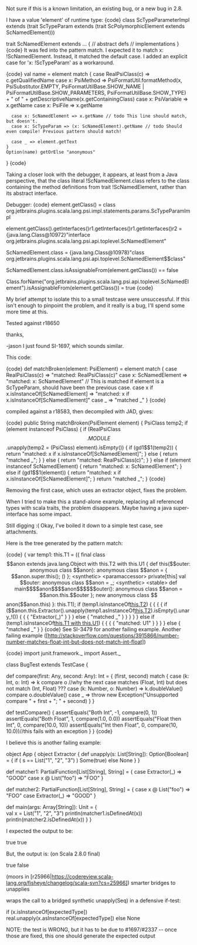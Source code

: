 Not sure if this is a known limitation, an existing bug, or a new bug in 2.8.

I have a value 'element' of runtime type:
{code}
class ScTypeParameterImpl extends 
  (trait ScTypeParam extends 
    (trait ScPolymorphicElement extends ScNamedElement)))

trait ScNamedElement extends ... {
   // abstract defs
   // implementations
}
{code}
It was fed into the pattern match. I expected it to match x: !ScNamedElement. Instead, it matched the default case. I added an explicit case for 'x: !ScTypeParam' as a workaround.

{code}
    val name = element match {
      case RealPsiClass(c) => c.getQualifiedName
      case x: PsiMethod => PsiFormatUtil.formatMethod(x, PsiSubstitutor.EMPTY,
        PsiFormatUtilBase.SHOW_NAME | PsiFormatUtilBase.SHOW_PARAMETERS,
        PsiFormatUtilBase.SHOW_TYPE) + " of " + getDescriptiveName(x.getContainingClass)
      case x: PsiVariable => x.getName
      case x: PsiFile => x.getName

      case x: ScNamedElement => x.getName // todo This line should match, but doesn't.
      case x: ScTypeParam => (x: ScNamedElement).getName // todo Should even compile! Previous pattern should match!

      case _ => element.getText
    }
    Option(name) getOrElse "anonymous"
  }
{code}

Taking a closer look with the debugger, it appears, at least from a Java perspective, that the class literal !ScNamedElement.class refers to the class containing the method definitions from trait !ScNamedElement, rather than its abstract interface.

Debugger:
{code}
element.getClass() = class org.jetbrains.plugins.scala.lang.psi.impl.statements.params.ScTypeParamImpl

element.getClass().getInterfaces()r1.getInterfaces()r1.getInterfaces()r2 = {java.lang.Class@10972}"interface org.jetbrains.plugins.scala.lang.psi.api.toplevel.ScNamedElement"

ScNamedElement.class = {java.lang.Class@10978}"class org.jetbrains.plugins.scala.lang.psi.api.toplevel.ScNamedElement$$class"

ScNamedElement.class.isAssignableFrom(element.getClass()) == false

Class.forName("org.jetbrains.plugins.scala.lang.psi.api.toplevel.ScNamedElement").isAssignableFrom(element.getClass()) = true
{code}

My brief attempt to isolate this to a small testcase were unsuccessful. If this isn't enough to pinpoint the problem, and it really is a bug, I'll spend some more time at this.

Tested against r18650

thanks,

-jason
I just found SI-1697, which sounds similar.

This code:

{code}
  def matchBroken(element: PsiElement) = element match {
    case RealPsiClass(c) => "matched: RealPsiClass(c)"
    case x: ScNamedElement => "matched: x: ScNamedElement"
    // This is matched if element is a ScTypeParam, should have been the previous case.
    case x if x.isInstanceOf[ScNamedElement] => "matched: x if x.isInstanceOf[ScNamedElement]"
    case _ => "matched _"
  }
{code}

compiled against a r18583, then decompiled with JAD, gives: 

{code}
  public String matchBroken(PsiElement element) {
    PsiClass temp2;
    if (element instanceof PsiClass) {
      if (RealPsiClass$$.MODULE$$.unapply(temp2 = (PsiClass) element).isEmpty()) {
        if (gd1$$1(temp2)) {
          return "matched: x if x.isInstanceOf[ScNamedElement]";
        } else {
          return "matched _";
        }
      } else {
        return "matched: RealPsiClass(c)";
      }
    }
    else if (element instanceof ScNamedElement) {
      return "matched: x: ScNamedElement";
    } else if (gd1$$1(element)) {
      return "matched: x if x.isInstanceOf[ScNamedElement]";
    }
    return "matched _";
  }
{code}

Removing the first case, which uses an extractor object, fixes the problem.

When I tried to make this a stand-alone example, replacing all referenced types with scala traits, the problem disappears. Maybe having a java super-interface has some impact.

Still digging :(
Okay, I've boiled it down to a simple test case, see attachments.

Here is the tree generated by the pattern match:

{code}
{
  var temp1: this.T1 = ({
    final class $$anon extends java.lang.Object with this.T2 with this.U1 {
      def this($$outer: anonymous class $$anon): anonymous class $$anon = {
        $$anon.super.this();
        ()
      };
      <synthetic> <paramaccessor> private[this] val $$outer: anonymous class $$anon = _;
      <synthetic> <stable> def main$$$$anon$$$$anon$$$$$$outer(): anonymous class $$anon = $$anon.this.$$outer
    };
    new anonymous class $$anon($$anon.this)
  }: this.T1);
  if (temp1.isInstanceOf[this.T2]())
    {
      {
        {
          {
            if ($$anon.this.Extractor().unapply(temp1.asInstanceOf[this.T2]()).isEmpty().unary_!())
              {
                {
                  {
                    "Extractor(_)"
                  }
                }
              }
            else
              {
                "matched _"
              }
          }
        }
      }
    }
  else
    if (temp1.isInstanceOf[this.T1 with this.U1]())
      {
        {
          {
            {
              "matched: U1"
            }
          }
        }
      }
    else
      {
        "matched _"
      }
}
{code}
See SI-3479 for another failing example.
Another failing example ([http://stackoverflow.com/questions/3915866/number-number-matches-float-int-but-does-not-match-int-float])

{code}
import junit.framework._
import Assert._

class BugTest extends TestCase {

  def compare(first: Any, second: Any): Int = {
      (first, second) match {
        case (k: Int, o: Int) => k compare o
        //why the next case matches (Float, Int) but does not match (Int, Float) ???
        case (k: Number, o: Number) => k.doubleValue() compare o.doubleValue()
        case _ => throw new Exception("Unsupported compare " + first + "; " + second)
    }
  }

  def testCompare() {
    assertEquals("Both Int", -1, compare(0, 1))
    assertEquals("Both Float", 1, compare(1.0, 0.0))
    assertEquals("Float then Int", 0, compare(10.0, 10))
    assertEquals("Int then Float", 0, compare(10, 10.0))//this fails with an exception
  }
}
{code}

I believe this is another failing example:


object App {
  object Extractor {
    def unapply(s: List[String]): Option[Boolean] = {
      if ( s == List("1", "2", "3") )
        Some(true)
      else
        None
    }
  }
  
  def matcher1: PartialFunction[List[String], String] = {
    case Extractor(_) => "GOOD"
    case x @ List("foo") => "FOO"
  }
  
  def matcher2: PartialFunction[List[String], String] = {
    case x @ List("foo") => "FOO"
    case Extractor(_) => "GOOD"
  }

  def main(args: Array[String]): Unit = {    
    val x = List("1", "2", "3")
    println(matcher1.isDefinedAt(x))
    println(matcher2.isDefinedAt(x))
  }
}

I expected the output to be:

true
true

But, the output is: (on Scala 2.8.0 final)

true
false

(moors in [r25966|https://codereview.scala-lang.org/fisheye/changelog/scala-svn?cs=25966]) smarter bridges to unapplies

wraps the call to a bridged synthetic unapply(Seq) in a defensive if-test:

if (x.isInstanceOf[expectedType]) real.unapply(x.asInstanceOf[expectedType]) else None

NOTE: the test is WRONG, but it has to be due to #1697/#2337 -- once those are fixed, this one should generate the expected output
